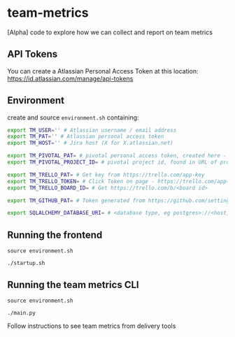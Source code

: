 # team-metrics
[Alpha] code to explore how we can collect and report on team metrics

## API Tokens

You can create a Atlassian Personal Access Token at this location:
https://id.atlassian.com/manage/api-tokens

## Environment

create and source `environment.sh` containing:

```bash
export TM_USER='' # Atlassian username / email address
export TM_PAT='' # Atlassian personal access token
export TM_HOST='' # Jira host (X for X.atlassian.net)

export TM_PIVOTAL_PAT= # pivotal personal access token, created here - https://www.pivotaltracker.com/profile
export TM_PIVOTAL_PROJECT_ID= # pivotal project id, found in URL of project - https://www.pivotaltracker.com/n/projects/<project id>

export TM_TRELLO_PAT= # Get key from https://trello.com/app-key
export TM_TRELLO_TOKEN= # Click Token on page - https://trello.com/app-key
export TM_TRELLO_BOARD_ID= # Get https://trello.com/b/<board id>

export TM_GITHUB_PAT= # Token generated from https://github.com/settings/tokens

export SQLALCHEMY_DATABASE_URI= # <database type, eg postgres>://<host, eg localhost>:<port, eg 5432>/<database, eg team_metrics>
```

## Running the frontend

```
source environment.sh

./startup.sh

```

## Running the team metrics CLI

```
source environment.sh

./main.py
```

Follow instructions to see team metrics from delivery tools
